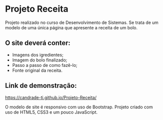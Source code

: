 # Projeto Receita
 Projeto realizado no curso de Desenvolvimento de Sistemas.
 Se trata de um modelo de uma única página que apresente a receita de um bolo.
 ## O site deverá conter:
 - Imagens dos igredientes;
 - Imagem do bolo finalizado;
 - Passo a passo de como fazê-lo;
 - Fonte original da receita.
 
 ## Link de demonstração:
 https://candrade-ti.github.io/Projeto-Receita/

 O modelo de site é responsivo com uso de Bootstrap.
 Projeto criado com uso de HTML5, CSS3 e um pouco JavaScript.

